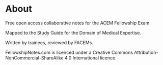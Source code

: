 # About

Free open access collaborative notes for the ACEM Fellowship Exam. 

Mapped to the Study Guide for the Domain of Medical Expertise.

Written by trainees, reviewed by FACEMs.













FellowshipNotes.com is licenced under a Creative Commons Attribution-NonCommercial-ShareAlike 4.0 International licence. 


